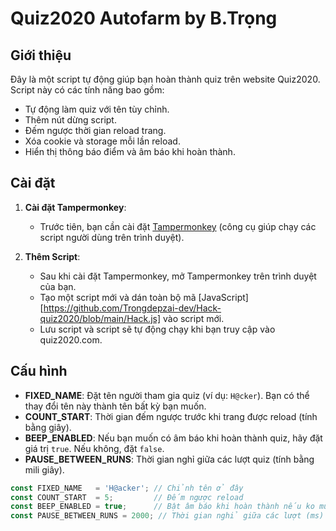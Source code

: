 # Quiz2020 Autofarm by B.Trọng

## Giới thiệu
Đây là một script tự động giúp bạn hoàn thành quiz trên website Quiz2020. Script này có các tính năng bao gồm:
- Tự động làm quiz với tên tùy chỉnh.
- Thêm nút dừng script.
- Đếm ngược thời gian reload trang.
- Xóa cookie và storage mỗi lần reload.
- Hiển thị thông báo điểm và âm báo khi hoàn thành.

## Cài đặt

1. **Cài đặt Tampermonkey**:
   - Trước tiên, bạn cần cài đặt [Tampermonkey](https://tampermonkey.net/) (công cụ giúp chạy các script người dùng trên trình duyệt).
   
2. **Thêm Script**:
   - Sau khi cài đặt Tampermonkey, mở Tampermonkey trên trình duyệt của bạn.
   - Tạo một script mới và dán toàn bộ mã [JavaScript][https://github.com/Trongdepzai-dev/Hack-quiz2020/blob/main/Hack.js] vào script mới.
   - Lưu script và script sẽ tự động chạy khi bạn truy cập vào quiz2020.com.

## Cấu hình

- **FIXED_NAME**: Đặt tên người tham gia quiz (ví dụ: `H@cker`). Bạn có thể thay đổi tên này thành tên bất kỳ bạn muốn.
- **COUNT_START**: Thời gian đếm ngược trước khi trang được reload (tính bằng giây).
- **BEEP_ENABLED**: Nếu bạn muốn có âm báo khi hoàn thành quiz, hãy đặt giá trị `true`. Nếu không, đặt `false`.
- **PAUSE_BETWEEN_RUNS**: Thời gian nghỉ giữa các lượt quiz (tính bằng mili giây).

```javascript
const FIXED_NAME   = 'H@acker'; // Chỉnh tên ở đây
const COUNT_START  = 5;         // Đếm ngược reload 
const BEEP_ENABLED = true;      // Bật âm báo khi hoàn thành nếu ko muốn đổi lệnh const BEEP_ENABLED = true; thành const BEEP_ENABLED = false;
const PAUSE_BETWEEN_RUNS = 2000; // Thời gian nghỉ giữa các lượt (ms)
